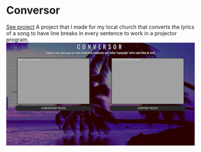 # Conversor
[See project](https://luacomtil.github.io/Conversor/)
A project that I made for my local church that converts the lyrics of a song to have line breaks in every sentence to work in a projector program.
![](img/git-example.png)
